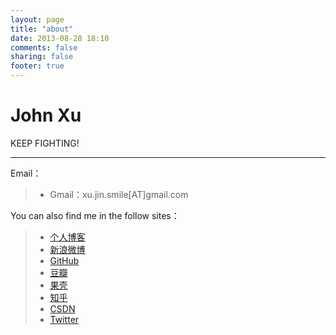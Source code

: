 ```yaml
---
layout: page
title: "about"
date: 2013-08-28 18:10
comments: false
sharing: false
footer: true
---
```


John Xu
============
KEEP FIGHTING!    
     
***

Email：
> - Gmail：xu.jin.smile[AT]gmail.com
    

You can also find me in the follow sites：    

> - [个人博客](http://ginsmile.github.io )  
> - [新浪微博](http://weibo.com/smilexujin)   
> - [GitHub](https://github.com/GinSmile)    
> - [豆瓣](http://www.douban.com/people/ginsmile/)   
> - [果壳](http://www.guokr.com/i/1903166604/)    
> - [知乎](http://www.zhihu.com/people/smilexujin)    
> - [CSDN](http://blog.csdn.net/xujinsmile)     
> - [Twitter](http://twitter.com/smilexujin)     


